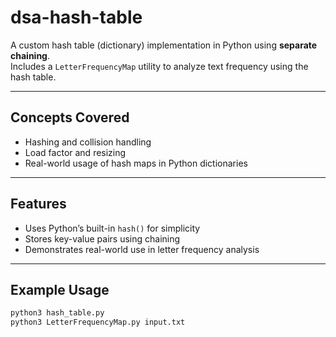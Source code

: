 # dsa-hash-table

A custom hash table (dictionary) implementation in Python using **separate chaining**.  
Includes a `LetterFrequencyMap` utility to analyze text frequency using the hash table.

---

## Concepts Covered
- Hashing and collision handling
- Load factor and resizing
- Real-world usage of hash maps in Python dictionaries

---

## Features
- Uses Python’s built-in `hash()` for simplicity
- Stores key-value pairs using chaining
- Demonstrates real-world use in letter frequency analysis

---

## Example Usage
```bash
python3 hash_table.py
python3 LetterFrequencyMap.py input.txt
